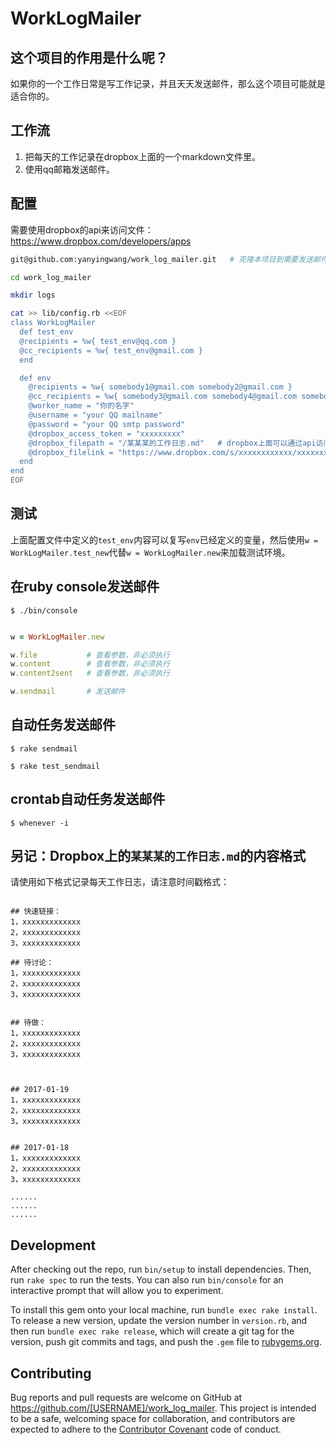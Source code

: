 # WorkLogMailer



## 这个项目的作用是什么呢？

如果你的一个工作日常是写工作记录，并且天天发送邮件，那么这个项目可能就是适合你的。



## 工作流

1.  把每天的工作记录在dropbox上面的一个markdown文件里。
2.  使用qq邮箱发送邮件。



## 配置

需要使用dropbox的api来访问文件：<https://www.dropbox.com/developers/apps>

~~~bash
git@github.com:yanyingwang/work_log_mailer.git   # 克隆本项目到需要发送邮件的服务器或者本地：

cd work_log_mailer

mkdir logs

cat >> lib/config.rb <<EOF
class WorkLogMailer
  def test_env
  @recipients = %w{ test_env@qq.com }
  @cc_recipients = %w{ test_env@gmail.com }
  end

  def env
    @recipients = %w{ somebody1@gmail.com somebody2@gmail.com }
    @cc_recipients = %w{ somebody3@gmail.com somebody4@gmail.com somebody2@gmail.com }
    @worker_name = "你的名字"
    @username = "your QQ mailname"
    @password = "your QQ smtp password"
    @dropbox_access_token = "xxxxxxxxx"
    @dropbox_filepath = "/某某某的工作日志.md"   # dropbox上面可以通过api访问的文件的路径
    @dropbox_filelink = "https://www.dropbox.com/s/xxxxxxxxxxxx/xxxxxxxxxxxxx.md?dl=0"   # 此文件被共享了的url地址
  end
end
EOF
~~~



## 测试

上面配置文件中定义的`test_env`内容可以复写`env`已经定义的变量，然后使用`w = WorkLogMailer.test_new`代替`w = WorkLogMailer.new`来加载测试环境。



## 在ruby console发送邮件

    $ ./bin/console

~~~ruby

w = WorkLogMailer.new

w.file           # 查看参数，非必须执行
w.content        # 查看参数，非必须执行
w.content2sent   # 查看参数，非必须执行

w.sendmail       # 发送邮件
~~~



## 自动任务发送邮件

    $ rake sendmail

    $ rake test_sendmail



## crontab自动任务发送邮件

    $ whenever -i



## 另记：Dropbox上的`某某某的工作日志.md`的内容格式

请使用如下格式记录每天工作日志，请注意时间戳格式：
~~~raw

## 快速链接：
1，xxxxxxxxxxxxx
2，xxxxxxxxxxxxx
3，xxxxxxxxxxxxx

## 待讨论：
1，xxxxxxxxxxxxx
2，xxxxxxxxxxxxx
3，xxxxxxxxxxxxx


## 待做：
1，xxxxxxxxxxxxx
2，xxxxxxxxxxxxx
3，xxxxxxxxxxxxx



## 2017-01-19
1，xxxxxxxxxxxxx
2，xxxxxxxxxxxxx
3，xxxxxxxxxxxxx


## 2017-01-18
1，xxxxxxxxxxxxx
2，xxxxxxxxxxxxx
3，xxxxxxxxxxxxx

......
......
......
~~~



## Development

After checking out the repo, run `bin/setup` to install dependencies. Then, run `rake spec` to run the tests. You can also run `bin/console` for an interactive prompt that will allow you to experiment.

To install this gem onto your local machine, run `bundle exec rake install`. To release a new version, update the version number in `version.rb`, and then run `bundle exec rake release`, which will create a git tag for the version, push git commits and tags, and push the `.gem` file to [rubygems.org](https://rubygems.org).

## Contributing

Bug reports and pull requests are welcome on GitHub at https://github.com/[USERNAME]/work_log_mailer. This project is intended to be a safe, welcoming space for collaboration, and contributors are expected to adhere to the [Contributor Covenant](http://contributor-covenant.org) code of conduct.

